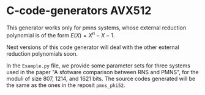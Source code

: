 # C-code-generators AVX512

This generator works only for pmns systems, whose external reduction polynomial is of the form $E(X) = X^n - X - 1$.

Next versions of this code generator will deal with the other external reduction polynomials soon.

In the `Example.py` file, we provide some parameter sets for three systems used in the paper "A sfotware comparison between RNS and PMNS", for the moduli of size 807, 1214, and 1621 bits. The source codes generated will be the same as the ones in the reposit `pmns_phi52`.

